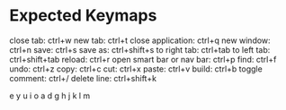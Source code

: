 # Expected Keymaps

close tab: ctrl+w
new tab: ctrl+t
close application: ctrl+q
new window: ctrl+n
save: ctrl+s
save as: ctrl+shift+s
to right tab: ctrl+tab
to left tab: ctrl+shift+tab
reload: ctrl+r
open smart bar or nav bar: ctrl+p
find: ctrl+f
undo: ctrl+z
copy: ctrl+c
cut: ctrl+x
paste: ctrl+v
build: ctrl+b
toggle comment: ctrl+/
delete line: ctrl+shift+k

e
y
u
i
o
a
d
g
h
j
k
l
m
